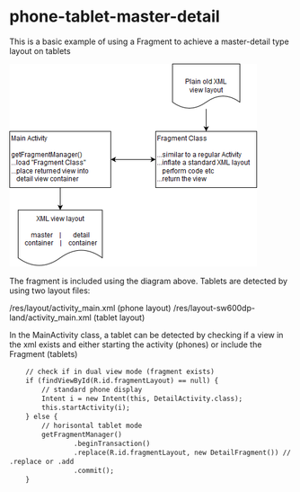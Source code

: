 # phone-tablet-master-detail
This is a basic example of using a Fragment to achieve a master-detail type layout on tablets

![alt text](master-detail-flowchart.png)

The fragment is included using the diagram above. Tablets are detected by using two layout files:

 /res/layout/activity_main.xml (phone layout)
 /res/layout-sw600dp-land/activity_main.xml (tablet layout)

In the MainActivity class, a tablet can be detected by checking if a view in the xml exists and either starting the activity (phones) or include the Fragment (tablets)

        // check if in dual view mode (fragment exists)
        if (findViewById(R.id.fragmentLayout) == null) {
            // standard phone display
            Intent i = new Intent(this, DetailActivity.class);
            this.startActivity(i);
        } else {
            // horisontal tablet mode
            getFragmentManager()
                    .beginTransaction()
                    .replace(R.id.fragmentLayout, new DetailFragment()) // .replace or .add
                    .commit();
        }
